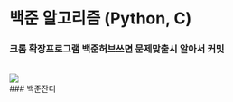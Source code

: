 # 백준 알고리즘 (Python, C)
### 크롬 확장프로그램 백준허브쓰면 문제맞출시 알아서 커밋
<br/>
<img src="http://mazandi.herokuapp.com/api?handle=aprkfrmrgua1&theme=dark"/>
<br/>
### 백준잔디
